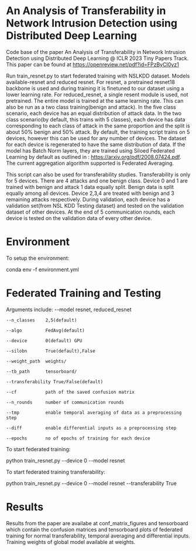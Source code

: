 # An Analysis of Transferability in Network Intrusion Detection using Distributed Deep Learning
Code base of the paper An Analysis of Transferability in Network Intrusion Detection using Distributed Deep Learning @ ICLR 2023 Tiny Papers Track. This paper can be found at https://openreview.net/pdf?id=FPzByCI0yz1

Run train_resnet.py to start federated training with NSLKDD dataset. Models available-resnet and reduced resnet. For resnet, a pretrained resnet18 backbone is used and during training it is finetuned to our dataset using a lower learning rate. For reduced_resnet, a single resent module is used, not pretrained. The entire model is trained at the same learning rate. This can also be run as a two class training(benign and attack). In the five class scenario, each device has an equal distribution of attack data. In the two class scenario(by default, this trains with 5 classes), each device has data corresponding to each class of attack in the same proportion and the split is about 50% benign and 50% attack. By default, the training script trains on 5 devices, however this can be used for any number of devices. The dataset for each device is regenerated to have the same distribution of data. If the model has Batch Norm layers, they are trained using Siloed Federated Learning by default as outlined in : https://arxiv.org/pdf/2008.07424.pdf. The current aggregation algorithm supported is Federated Averaging.

This script can also be used for transferability studies. Transferability is only for 5 devices. There are 4 attacks and one benign class. Device 0 and 1 are trained with benign and attack 1 data equally split. Benign data is split equally among all devices. Device 2,3,4 are treated with benign and 3 remaining attacks respectively. During validation, each device has a validation set(from NSL KDD Testing dataset) and tested on the validation dataset of other devices. At the end of 5 communication rounds, each device is tested on the validation data of every other device.  

# Environment

To setup the environment: 

conda env -f environment.yml

# Federated Training and Testing

Arguments include:
    --model        resnet, reduced_resnet
    
    --n_classes    2,5(default)
    
    --algo         FedAvg(default)
    
    --device       0(default) GPU
    
    --silobn       True(default),False
    
    --weight_path  weights/
    
    --tb_path      tensorboard/
    
    --transferability True/False(default)
    
    --cf           path of the saved confusion matrix
    
    --n_rounds     number of communication rounds
    
    --tmp          enable temporal averaging of data as a preprocessing step
    
    --diff         enable differential inputs as a preprocessing step
    
    --epochs       no of epochs of training for each device
    
To start federated training:

python train_resnet.py --device 0 --model resnet

To start federated training transferability:

python train_resnet.py --device 0 --model resnet --transferability True 

# Results

Results from the paper are availabe at conf_matrix_figures and tensorboard which contain the confusion matrices and tensorboard plots of federated training for normal transferability, temporal averaging and differential inputs. Training weights of global model available at weights.
